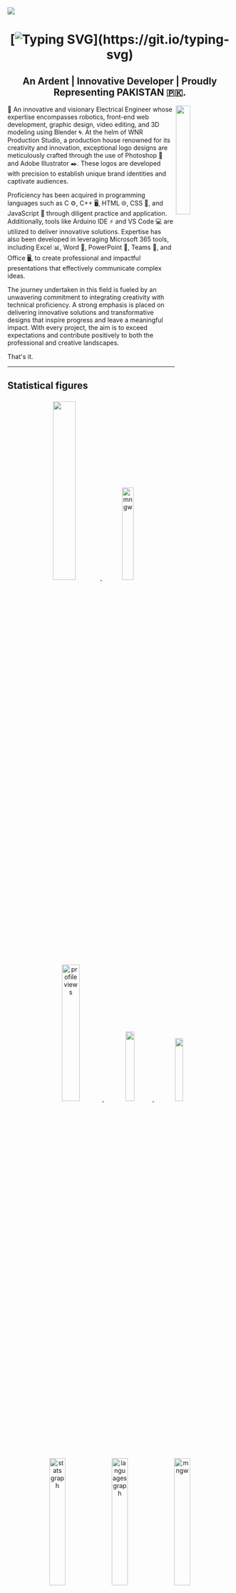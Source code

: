 <img src="https://github.com/user-attachments/assets/3604b109-829c-47d9-889e-792434b8d34d" style="display: block; margin: auto;" />
<h1 align="center"> 

[![Typing SVG](https://readme-typing-svg.herokuapp.com?font=Fira+Code&size=36&pause=3500&color=Ffffff&center=true&vCenter=true&width=950&lines=Salam+👋+,+Muhammad+Waleed+here!;Welcome+to+My+GitHub+☕🍪!;See+what+I’m+building+🏗️+!;Explore+my+GitHub+for+awesome+stuff+🌟!)](https://git.io/typing-svg)
</h1>
<h2 align="center">An Ardent | Innovative Developer | Proudly Representing PAKISTAN 🇵🇰.</h2>


<img align="right"  src="https://github.com/user-attachments/assets/b5791886-6dc6-4a53-816c-f0b6e8ff4e64" width=25% />

<div align = "left">
🚀 An innovative and visionary Electrical Engineer whose expertise encompasses robotics, front-end web development, graphic design, video editing, and 3D modeling using Blender 🌀. At the helm of WNR Production Studio, a production house renowned for its creativity and innovation, exceptional logo designs are meticulously crafted through the use of Photoshop 🎨 and Adobe Illustrator ✒️. These logos are developed with precision to establish unique brand identities and captivate audiences.

Proficiency has been acquired in programming languages such as C ⚙️, C++ 🖥️, HTML 🌐, CSS 🎨, and JavaScript 📜 through diligent practice and application. Additionally, tools like Arduino IDE ⚡ and VS Code 💻 are utilized to deliver innovative solutions. Expertise has also been developed in leveraging Microsoft 365 tools, including Excel 📊, Word 📝, PowerPoint 📑, Teams 💬, and Office 🖥️, to create professional and impactful presentations that effectively communicate complex ideas.

The journey undertaken in this field is fueled by an unwavering commitment to integrating creativity with technical proficiency. A strong emphasis is placed on delivering innovative solutions and transformative designs that inspire progress and leave a meaningful impact. With every project, the aim is to exceed expectations and contribute positively to both the professional and creative landscapes.
</div>

That's it.
**************

<h2>Statistical figures</h2>

###


  
<p align="center"> <a href="https://git.io/streak-stats"> <img src="https://streak-stats.demolab.com/?user=WNR-Official&theme=chartreuse-dark" width=32% /> </a>

<img src="https://github-contributor-stats.vercel.app/api?username=WNR-Official&limit=5&theme=chartreuse-dark&combine_all_yearly_contributions=true" width=23% alt="mngw" />

</p>


 
<p align="center">
  <a href="https://github.com/WNR-Official">
    <img src="https://komarev.com/ghpvc/?username=W-N-R&label=PROFILE+VIEWS&color=1fc700&style=for-the-badge" width=28% alt="profile views"/>
  </a>
 &nbsp;
  <a href="https://github.com/WNR-Official?tab=followers">
    <img src="https://img.shields.io/badge/👥_Followers-1fc700?style=for-the-badge" width=20%/>
  </a>
  &nbsp;
  <a href="https://github.com/WNR-Official">
    <img src="https://img.shields.io/badge/Stars_⭐_⭐_⭐_-green?style=for-the-badge" width=19% />
  </a>
</p>


<div align="center">

<img src="http://github-profile-summary-cards.vercel.app/api/cards/stats?username=WNR-Official&theme=chartreuse_dark" width=27% alt="stats graph"/>
<img src="http://github-profile-summary-cards.vercel.app/api/cards/productive-time?username=WNR-Official&theme=chartreuse_dark&utcOffset=8" width=27% alt="languages graph"  /> 

<img src="http://github-profile-summary-cards.vercel.app/api/cards/most-commit-language?username=WNR-Official&theme=chartreuse_dark" width=27% alt="mngw" />

<p align="center"> <a href="https://github.com/ryo-ma/github-WNR-Official-trophy"><img src="https://github-profile-trophy.vercel.app/?username=WNR-Official&theme=matrix" width="88%" alt="w-n-r"  /></a> </p> 


<div align="center">
  <img src="http://github-profile-summary-cards.vercel.app/api/cards/profile-details?username=WNR-Official&theme=chartreuse_dark" width=94% alt="GitHub Profile Summary" />
</div>

<p align="center"> <a href="https://github.com/ashutosh00710/github-readme-activity-graph"><img src="https://github-readme-activity-graph.vercel.app/graph?username=WNR-Official&theme=chartreuse-dark" width=98% /> </a></p> 

****************************

<p align="left"><h2>To view My Resume Click below:</h2></p>


<img align="right"  src="https://quotes-github-readme.vercel.app/api?type=horizontalcolor=Ff356f" width=20% />

<p align="left"> <a href="CV WALEED_pages-to-jpg-0001.jpg" target="blank"><img  src="https://www.gifcen.com/wp-content/uploads/2023/09/hacker-gif-2.gif" width=20% alt="wnr"  /></a></p>
<p align="left">Click to catch visuals.</p>

<p align="left"> <a href="https://www.instagram.com/w.n.r._.wali._.01/" target="blank"><img src="https://img.shields.io/twitter/follow/waleed naeem?logo=twitter&style=for-the-badge" width="200px" alt="waleed naeem" /></a> </p>

<div align="left">
  
- 🔭 I’m currently working on **Web development & C++**

- 🌱 I’m currently learning **HTML, CSS, JAVA, C++, PYTHON, PHOTOSHOP, CANVA, CAPCUT, ADOBE ILLUSTRATER, BLENDER**

- 👨‍💻 All of my projects are available at [wnr.github.io](wnr.github.io)

- 💬 Ask me about **C++, logo designing, Graphic Designing, Web development**


-------


<h1 align="left">Connect with me:</h1>

- 📫 How to reach me **waleednaeem133@gmail.com**
- GitHub -> [![GitHub](https://img.shields.io/badge/Visit_My-GitHub-181717?style=for-the-badge&logo=github&logoColor=white&labelColor=181717)](https://github.com/WNR-Official)
- Instagram ->[![Instagram](https://img.shields.io/badge/📷_WNR_Instagram-E4405F?style=for-the-badge&logo=instagram&logoColor=white)](https://www.instagram.com/w.n.r_official/)
- X-twitter -> [![Twitter](https://img.shields.io/badge/🐦_WNR_Tweets-000000?style=for-the-badge&logo=x&logoColor=white)](https://x.com/wnr_wali_01)
- Gravatar ->[![Gravatar](https://img.shields.io/badge/🖼_WNR's_Gravatar-1E1F20?style=for-the-badge&logo=gravatar&logoColor=00FF00)](https://gravatar.com/wnr01)
- Patreon ->[![Patreon](https://img.shields.io/badge/❤_Support_My_Work-F96854?style=for-the-badge&logo=patreon&logoColor=black)](https://www.patreon.com/W_N_R)
- Wordpress -> [![WordPress](https://img.shields.io/badge/✍️_WNR's_Blog-21759B?style=for-the-badge&logo=wordpress&logoColor=white)](https://wnr01.wordpress.com/)
- Facebook -> [![Facebook](https://img.shields.io/badge/👋_WNR_On_FB-1877F2?style=for-the-badge&logo=facebook&logoColor=white)](https://www.facebook.com/WNR.Official)
- E-mail ->[![Email](https://img.shields.io/badge/✉️_Professional_Contact-30B980?style=for-the-badge&logo=mail.ru&logoColor=white)](mailto:waleednaeem133@gmail.com)
- E-mail -> [![Email](https://img.shields.io/badge/Outlook-0072C6?style=for-the-badge&logo=microsoft-outlook&logoColor=white)](mailto:wnr2901@gmail.com)
- school E-mail -> [![Email](https://img.shields.io/badge/📧_Contact_Me-D14836?style=for-the-badge&logo=gmail&logoColor=white)](mailto:l246023@lhr.nu.edu.pk)

- 📄 Know about my experiences [![CV](https://img.shields.io/badge/Professional_CV-008080?style=for-the-badge&logo=microsoft-word&logoColor=white)](https://github.com/W-N-R/W-N-R/blob/main/Muhammad%20Waleed%20Resume.jpg) 
</div>


<p align="left">
<a href="https://x.com/wnr_wali_01" target="blank"><img align="center" src="https://raw.githubusercontent.com/rahuldkjain/github-profile-readme-generator/master/src/images/icons/Social/twitter.svg" alt="waleed naeem" width=3%  /></a>
<a href="https://www.facebook.com/WNR.Official" target="blank"><img align="center" src="https://raw.githubusercontent.com/rahuldkjain/github-profile-readme-generator/master/src/images/icons/Social/facebook.svg" alt="waleed naeem" width=3%  /></a>
<a href="https://www.instagram.com/w.n.r_official/" target="blank"><img align="center" src="https://raw.githubusercontent.com/rahuldkjain/github-profile-readme-generator/master/src/images/icons/Social/instagram.svg" alt="https://www.instagram.com/w.n.r_official/" width=3% /></a>
<a href="https://www.youtube.com/@w.n.r._.wali._.01" target="blank"><img align="center" src="https://raw.githubusercontent.com/rahuldkjain/github-profile-readme-generator/master/src/images/icons/Social/youtube.svg" alt="wnr" width=3%  /></a>
</p>

------


# 💻Tech Stack <img src = "https://media2.giphy.com/media/QssGEmpkyEOhBCb7e1/giphy.gif?cid=ecf05e47a0n3gi1bfqntqmob8g9aid1oyj2wr3ds3mg700bl&rid=giphy.gif" width = 32px> 


| **Programming Languages** | [![My Skills](https://skillicons.dev/icons?i=py,c,cpp,java,js,ts,html,css,arduino&theme=dark)](https://skillicons.dev) |
|:---------------------------:|:--------------------------------------------------------------------------------------------------------------------------------------------------------------------------------------------------------------|
| **Frontend Development** |  [![My Skills](https://skillicons.dev/icons?i=html,css&theme=dark)](https://skillicons.dev) | 
| **Backend Development**  |  [![My Skills](https://skillicons.dev/icons?i=js)](https://skillicons.dev) |
| **Databases**            |  [![My Skills](https://skillicons.dev/icons?i=mongodb&theme=dark)](https://skillicons.dev) |
| **Softwares**            |  [![My Skills](https://skillicons.dev/icons?i=photoshop,aftereffects,illustrator,autocad,blender,matlab,github&theme=dark)](https://skillicons.dev)   |
| **IDEs**                 |  [![My Skills](https://skillicons.dev/icons?i=vscode,visualstudio,androidstudio,eclipse,atom,pycharm&theme=dark)](https://skillicons.dev)
|**Gaming Engine's**       |  [![My Skills](https://skillicons.dev/icons?i=unity,unreal&theme=dark)](https://skillicons.dev)
| **Others**               |  [![My Skills](https://skillicons.dev/icons?i=npm,bash,git,windows,gmail,gcp&theme=dark)](https://skillicons.dev)  |
<br>

<!--
<h1 align="left"> Languages </h1>



<div align="left">
  <img src="https://github.com/W-N-R/W-N-R/blob/main/eueu.png" height="50" alt="csharp logo"  />
  <img width="12" />
  <img src="https://cdn.jsdelivr.net/gh/devicons/devicon/icons/react/react-original.svg" height="50" alt="react logo"  />
  <img width="12" />
  <img src="https://cdn.jsdelivr.net/gh/devicons/devicon/icons/python/python-original.svg" height="50" alt="python logo"  />
  <img width="12" />
  <img src="https://github.com/W-N-R/W-N-R/blob/main/pngwing.com%20(5)%20-%20Copy.png" height="50" alt="csharp logo"  />
  <img width="12" />
  <img src="https://cdn.jsdelivr.net/gh/devicons/devicon/icons/javascript/javascript-original.svg" height="50" alt="javascript logo"  />
  <img width="12" />
  <img src="https://cdn.jsdelivr.net/gh/devicons/devicon/icons/typescript/typescript-original.svg" height="50" alt="typescript logo"  />
  <img width="12" />
  <img src="https://cdn.jsdelivr.net/gh/devicons/devicon/icons/html5/html5-original.svg" height="50" alt="html5 logo"  />
  <img width="12" />
  <img src="https://cdn.jsdelivr.net/gh/devicons/devicon/icons/css3/css3-original.svg" height="50" alt="css3 logo"  />
  <img width="12" />

</div>




<h1 align="left"> Tools </h1>

<div align="left">
  <img src="https://logodownload.org/wp-content/uploads/2019/10/adobe-photoshop-logo.png" height="50" alt="photoshop"  />
  <img width="12" />
  <img src="https://logodownload.org/wp-content/uploads/2019/10/adobe-premiere-pro-logo-5.png" height="50" alt="csharp logo"  />
  <img width="12" />
  <img src="https://logodownload.org/wp-content/uploads/2017/04/adobe-after-effects-logo-8.png" height="50" alt="csharp logo"  />
  <img width="12" />
  <img src="https://logodownload.org/wp-content/uploads/2019/10/lightroom-logo.png" height="50" alt="csharp logo"  />
  <img width="12" />
  <img src="https://github.com/W-N-R/W-N-R/blob/main/pngwing.com%20(3).png" height="50" alt="csharp logo"  />
  <img width="12" />
  <img src="https://i.pinimg.com/originals/ea/27/eb/ea27eb4a6229bfa4fa24cee2e9547c01.png" height="50" alt="csharp logo"  />
  <img width="12" />
  <img src="https://th.bing.com/th/id/R.26be477e172b3fb46a32bd0ea83b199c?rik=WQJ6toOYBr9D6A&pid=ImgRaw&r=0" height="50" alt="csharp logo"  />
  <img width="12" />
  <img src="https://th.bing.com/th/id/R.363b1daf23f2519c75f703b8e0a1b34c?rik=JTOUhk8TWOIs%2fQ&pid=ImgRaw&r=0" height="50" alt="csharp logo"  />
  <img width="12" />
  <img src="https://logodownload.org/wp-content/uploads/2018/10/word-logo-3-1.png" height="50" alt="csharp logo"  />
  <img width="12" />
  <img src="https://skillicons.dev/icons?i=autocad" height="50" alt="autocad logo"  />
  <img width="12" />
  <img src="https://github.com/W-N-R/W-N-R/blob/main/pngwing.com%20(7)%20-%20Copy.png" height="50" alt="csharp logo"  />
  <img width="12" />
  <img src="https://github.com/W-N-R/W-N-R/blob/main/pngwing.com%20(2).png" height="50" alt="csharp logo"  />
  <img width="12" />
  <img src="https://github.com/W-N-R/W-N-R/blob/main/pngwing.com%20(4)%20-%20Copy.png" height="50" alt="csharp logo"  />
  <img width="12" /> 
  <img src="https://github.com/W-N-R/W-N-R/blob/main/pngwing.com%20(8).png" height="50" alt="visualstudio logo"  />
  <img width="12" />
  <img src="https://github.com/W-N-R/W-N-R/blob/main/pngwing.com%20(1).png" height="50" alt="vscode logo"  />
  <img width="12" />
  <img src="https://github.com/W-N-R/W-N-R/blob/main/pngwing.com%20(5).png" height="50" alt="vscode logo"  />
  <img width="12" />
  <img src="https://logodownload.org/wp-content/uploads/2019/08/github-logo-6.png" height="50" alt="csharp logo"  />
  <img width="12" />
  <img src="https://logodownload.org/wp-content/uploads/2019/03/arduino-logo-1.png" height="50" alt="csharp logo"  />
  <img width="12" />
  

</div>
-->
------
  ## 🌟 Wrapping Up...

<!-- Add a "Buy Me a Coffee" button -->
<a href="https://www.buymeacoffee.com/yourusername" target="_blank">
  <img src="https://cdn.buymeacoffee.com/buttons/v2/default-yellow.png" width=5% alt="Buy Me A Coffee">

</a>


<!-- Add a timezone indicator -->
![UTC+5](https://img.shields.io/badge/UTC%2B5-Pakistan_Standard_Time-blue)

[![Sponsor](https://img.shields.io/badge/Sponsor-30363D?style=for-the-badge&logo=GitHub-Sponsors&logoColor=#white)](https://github.com/sponsors/W-N-R)
[![LinkedIn](https://img.shields.io/badge/LinkedIn-0077B5?style=for-the-badge&logo=linkedin&logoColor=white)](https://linkedin.com/in/yourprofile)
[![Twitter](https://img.shields.io/badge/Twitter-1DA1F2?style=for-the-badge&logo=twitter&logoColor=white)](https://twitter.com/wnr_wali_01)
[![Behance](https://img.shields.io/badge/Behance-1769FF?style=for-the-badge&logo=behance&logoColor=white)](https://www.behance.net/waleednaeem4)
[![Dribbble](https://img.shields.io/badge/Dribbble-EA4C89?style=for-the-badge&logo=dribbble&logoColor=white)](https://dribbble.com/w_n_r)
[![DeviantArt](https://img.shields.io/badge/DeviantArt-05CC47?style=for-the-badge&logo=deviantart&logoColor=white)](https://www.deviantart.com/w-n-r)
[![Figma](https://img.shields.io/badge/Figma-F24E1E?style=for-the-badge&logo=figma&logoColor=white)](https://figma.com/@MuhammadWaleed)
[![CodePen](https://img.shields.io/badge/Codepen-000000?style=for-the-badge&logo=codepen&logoColor=white)](https://codepen.io/W-N-R)
[![Replit](https://img.shields.io/badge/Replit-667881?style=for-the-badge&logo=Replit&logoColor=white)](https://replit.com/@W-N-R)
[![Discord](https://img.shields.io/badge/Discord-5865F2?style=for-the-badge&logo=discord&logoColor=white)](https://discord.gg/64abQDUC)
[![Spotify](https://img.shields.io/badge/Spotify-1ED760?style=for-the-badge&logo=spotify&logoColor=white)](https://open.spotify.com/user/31suoxn4lj6dzdl6vwqqvgdbfbdq?si=b27129271b644a6e)
[![Steam](https://img.shields.io/badge/Steam-000000?style=for-the-badge&logo=steam&logoColor=white)](https://steamcommunity.com/id/yourprofile)
[![Ko-Fi](https://img.shields.io/badge/Ko--fi-F16061?style=for-the-badge&logo=ko-fi&logoColor=white)](https://ko-fi.com/w_n_r)
[![Portfolio](https://img.shields.io/badge/My_Portfolio-000000?style=for-the-badge&logo=About.me&logoColor=white)](https://wnr.github.io)

----







## 🔮 Future Roadmap

```mermaid
graph TD
    Start(["🎓 Current - BS Electrical Engineering (Computer Engg. Specialization)"])
    
     %% Core Branches
    Start --> HW1["🔧 2025: Embedded Systems"]
    Start --> AI1["🧠 2026: Explore AI for Hardware"]
    Start --> WD1["🌐 2025: Build Portfolio"]
    Start --> DS1["🎨 Design & Animation Freelance"]

    %% Hardware Path
    HW1 --> HW2["🛠 Arduino & IoT Projects"]
    HW2 --> HW3["🤖 Smart Automation Prototypes"]

    %% AI Path
    AI1 --> AI2["📚 Learn ML for Microcontrollers"]
    AI2 --> AI3["🔬 Build AI-Driven Devices"]

    %% Web Dev Path
    WD1 --> WD2["💻 Launch GitHub & Web Portfolio"]
    WD2 --> WD3["📢 Share Projects on LinkedIn & Dev.to"]

    %% Design Path
    DS1 --> DS2["📸 Freelance via Blender, Canva, Figma"]
    DS2 --> DS3["🏷 Build WNR as Tech+Design Studio"]

    %% Convergence
    HW3 --> GRAD["🎓 2028: Graduate from FAST-NUCES"]
    AI3 --> GRAD
    WD3 --> GRAD
    DS3 --> GRAD

    %% Post-Grad Goal
    GRAD --> FUTURE["🚀 Join R&D Role or Launch Product Startup"]

```
<div align="center">



<img src="https://readme-typing-svg.vercel.app/?font=Fira+Code&duration=3000&pause=1000&color=00FF00&center=true&vCenter=true&width=500&lines=Thanks+for+visiting!;Keep+exploring;See+you+next+time...&font=Algerian" alt="Typing SVG" />
</div>
